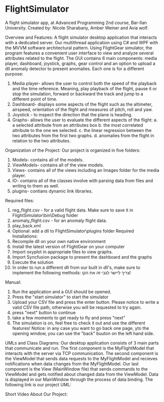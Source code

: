 # FlightSimulator
A flight simulator app, at Advanced Programming 2nd course, Bar-Ilan University.
Created by: Nicole Sharabany, Amber Weiner and Avia wolf.

Overview and Features:
A flight simulator desktop application that interacts with a dedicated server. Our multithread application using C# and WPF with the MVVM software architectural pattern. Using FlightGear simulator, the program features a convenient user interface to view and analyze several attributes related to the flight.
 The GUI contains 6 main components: media player, dashboard, joystick, graphs, gear control and an option to upload a dll anomaly detector to present anomalies. 
Each one is for a different purpose:
1. Media player- allows the user to control both the speed of the playback and the time reference. Meaning, play playback of the flight, pause it or stop the simulation, forward or backward the track and jump to a different point of time.
2. Dashboard- displays some aspects of the flight such as the altimeter, airspeed, orientation of the flight and measures of pitch, roll and yaw.
3. Joystick - to inspect the direction that the plane is heading.
4. Graphs- allows the user to evaluate the different aspects of the flight:
a. a selected attribute from an attributes box
b. the most correlated attribute to the one we selected.
c.  the linear regression between the two attributes from the first two graphs. 
d. anomalies from the flight in relation to the two attributes.

Organization of the Project:
Our project is organized in five folders:
1. Models- contains all of the models.
2. ViewModels- contains all of the view models.
3. Views- contains all of the views including an Images folder for the media player.
4. IO- contains all of the classes involve with parsing data from files and writing to them as well.
5. plugins- contians dynamic link libraries.

Required files:
1. reg_flight.csv - for a valid flight data.
Make sure to save it in FlightSimulator\bin\Debug folder
2. anomaly_flight.csv - for an anomaly flight data.
3. play_back.xml 
3. Optional: add a dll to FlightSimulator\plugins folder
Required Installations:
1. Recompile dll on your own native environment
2. Install the latest version of FlightGear on your computer
3. Import oxyplot in appropriate files to view graphs.
4. Import Syncfusion package to present the dashboard and the graphs
5. Execute the solution
6. In order to run a different dll from our built in dll's, make sure to implement the following methods:
צריך ליישר לגבי זה את הקו!

Manual:
1. Run the application and a GUI should be opened.
2. Press the "start simulator" to start the simulator
3. Upload your CSV file and press the enter button.
Please notice to write a valid CSV file path, otherwise you will be requested to try again.
4. press "next" button to continue
5. take a few moments to get ready to fly and press "next"
6. The simulation is on, feel free to check it out and use the different features!
Notice: in any case you want to go back one page, yto the opening window, you can use the "back" buuton on the left hand side.

UMLs and Class Diagrams:
Our desktop application consists of 3 main parts that communicate and run. The first component is the MyFlightModel that interacts with the server via TCP communication. The second component is the ViewModel that sends data requests to the MyFlightModel and recieves notifications when data changes from the MyFlightModel. Our last component is the View (MainWindow file) that sends commands to the ViewModel and gets notified about changed data from the ViewModel. Data is displayed in our MainWindow through the process of data binding. The following link is our project UML:

Short Video About Our Project:
